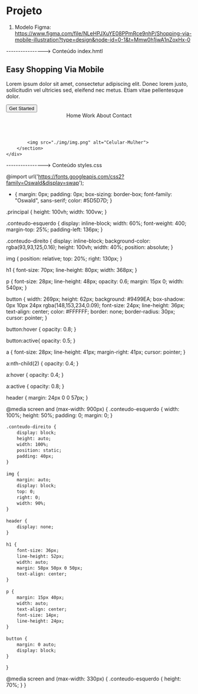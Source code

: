 # Projeto

1. Modelo Figma: https://www.figma.com/file/NLeHPJXuYE08PPmRce9nhP/Shopping-via-mobile-illustration?type=design&node-id=0-1&t=Mmw0h1jwA1nZoxHx-0


----------------> Conteúdo index.hmtl

<!DOCTYPE html>
<html lang="pt-br">
<head>
    <meta charset="UTF-8">
    <meta name="viewport" content="width=device-width, initial-scale=1.0">
    <link rel="stylesheet" href="styles.css">
    <title>Projeto 2</title>
</head>
<body>
    <div class="principal">
        <section class="conteudo-esquerdo">
            <h1>Easy Shopping Via Mobile</h1>
           <p>Lorem ipsum dolor sit amet, consectetur  adipiscing 
            elit. Donec lorem justo, sollicitudin vel ultricies sed, 
            eleifend nec metus. Etiam vitae pellentesque dolor. </p>
            <button>Get Started</button>
        </section>
        <section class="conteudo-direito">
            <header>
                    <a>Home</a>
                    <a>Work</a>
                    <a>About</a>
                    <a>Contact</a>
            </header>

            <img src="./img/img.png" alt="Celular-Mulher">
        </section>
    </div>
</body>
</html>

----------------> Conteúdo styles.css

@import url('https://fonts.googleapis.com/css2?family=Oswald&display=swap');

* {
    margin: 0px;
    padding: 0px;
    box-sizing: border-box;
    font-family: "Oswald", sans-serif;
    color: #5D5D7D;
}

.principal {
    height: 100vh;
    width: 100vw;
}

.conteudo-esquerdo {
    display: inline-block;
    width: 60%;
    font-weight: 400;
    margin-top: 25%;
    padding-left: 136px;
}

.conteudo-direito {
    display: inline-block;
    background-color: rgba(93,93,125,0.16);
    height: 100vh;
    width: 40%;
    position: absolute;
}

img {
    position: relative;
    top: 20%;
    right: 130px;
}

h1 {
    font-size: 70px;
    line-height: 80px;
    width: 368px;
}

p {
    font-size: 28px;
    line-height: 48px;
    opacity: 0.6;
    margin: 15px 0;
    width: 540px;
}

button {
    width: 269px;
    height: 62px;
    background: #9499EA;
    box-shadow: 0px 10px 24px rgba(148,153,234,0.09);
    font-size: 24px;
    line-height: 36px;
    text-align: center;
    color: #FFFFFF;
    border: none;
    border-radius: 30px;
    cursor: pointer;
}

button:hover {
    opacity: 0.8;
}

button:active{
    opacity: 0.5;
}

a {
    font-size: 28px;
    line-height: 41px;
    margin-right: 41px;
    cursor: pointer;
}

a:nth-child(2) {
    opacity: 0.4;
}

a:hover {
    opacity: 0.4;
}

a:active {
    opacity: 0.8;
}

header {
    margin: 24px 0 0 57px;
}

@media screen and (max-width: 900px) {
    .conteudo-esquerdo {
        width: 100%;
        height: 50%;
        padding: 0;
        margin: 0;
    }

    .conteudo-direito {
        display: block;
        height: auto;
        width: 100%;
        position: static;
        padding: 40px;
    }

    img {
        margin: auto;
        display: block;
        top: 0;
        right: 0;
        width: 90%;
    }

    header {
        display: none;
    }

    h1 {
        font-size: 36px;
        line-height: 52px;
        width: auto;
        margin: 58px 50px 0 50px;
        text-align: center;
    }

    p {
        margin: 15px 40px;
        width: auto;
        text-align: center;
        font-size: 14px;
        line-height: 24px;
    }

    button {
        margin: 0 auto;
        display: block;
    }

}

@media screen and (max-width: 330px) {
    .conteudo-esquerdo {
        height: 70%;
    }
}